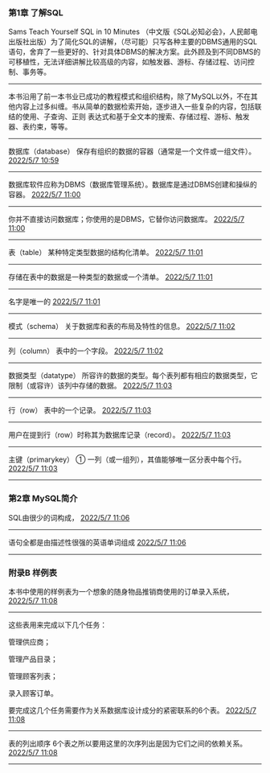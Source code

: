 ﻿### 第1章 了解SQL

Sams Teach Yourself SQL in 10 Minutes （中文版《SQL必知必会》，人民邮电出版社出版）为了简化SQL的讲解，（尽可能）只写各种主要的DBMS通用的SQL语句，舍弃了一些更好的、针对具体DBMS的解决方案。此外顾及到不同DBMS的可移植性，无法详细讲解比较高级的内容，如触发器、游标、存储过程、访问控制、事务等。

--------------------

本书沿用了前一本书业已成功的教程模式和组织结构，除了MySQL以外，不在其他内容上过多纠缠。书从简单的数据检索开始，逐步进入一些复杂的内容，包括联结的使用、子查询、正则 表达式和基于全文本的搜索、存储过程、游标、触发器、表约束，等等。

--------------------

数据库（database） 保存有组织的数据的容器（通常是一个文件或一组文件）。
[2022/5/7 10:59](calibre://view-book/_hex_-43616c696272655fe4b9a6e5ba93/7/EPUB?open_at=epubcfi%28/18/2/4/16/4/1%3A0%29)

--------------------

数据库软件应称为DBMS（数据库管理系统）。数据库是通过DBMS创建和操纵的容器。
[2022/5/7 11:00](calibre://view-book/_hex_-43616c696272655fe4b9a6e5ba93/7/EPUB?open_at=epubcfi%28/18/2/4/18/2/2%3A52%29)

--------------------

你并不直接访问数据库；你使用的是DBMS，它替你访问数据库。
[2022/5/7 11:00](calibre://view-book/_hex_-43616c696272655fe4b9a6e5ba93/7/EPUB?open_at=epubcfi%28/18/2/4/18/2/2%3A148%29)

--------------------

表（table） 某种特定类型数据的结构化清单。
[2022/5/7 11:01](calibre://view-book/_hex_-43616c696272655fe4b9a6e5ba93/7/EPUB?open_at=epubcfi%28/18/2/4/26/4/1%3A0%29)

--------------------

存储在表中的数据是一种类型的数据或一个清单。
[2022/5/7 11:01](calibre://view-book/_hex_-43616c696272655fe4b9a6e5ba93/7/EPUB?open_at=epubcfi%28/18/2/4/28/1%3A10%29)

--------------------

名字是唯一的
[2022/5/7 11:01](calibre://view-book/_hex_-43616c696272655fe4b9a6e5ba93/7/EPUB?open_at=epubcfi%28/18/2/4/30/1%3A23%29)

--------------------

模式（schema） 关于数据库和表的布局及特性的信息。
[2022/5/7 11:02](calibre://view-book/_hex_-43616c696272655fe4b9a6e5ba93/7/EPUB?open_at=epubcfi%28/18/2/4/36/4/1%3A0%29)

--------------------

列（column） 表中的一个字段。
[2022/5/7 11:02](calibre://view-book/_hex_-43616c696272655fe4b9a6e5ba93/7/EPUB?open_at=epubcfi%28/18/2/4/44/4/1%3A0%29)

--------------------

数据类型（datatype） 所容许的数据的类型。每个表列都有相应的数据类型，它限制（或容许）该列中存储的数据。
[2022/5/7 11:03](calibre://view-book/_hex_-43616c696272655fe4b9a6e5ba93/7/EPUB?open_at=epubcfi%28/18/2/4/52/4/1%3A0%29)

--------------------

行（row） 表中的一个记录。
[2022/5/7 11:03](calibre://view-book/_hex_-43616c696272655fe4b9a6e5ba93/7/EPUB?open_at=epubcfi%28/18/2/4/62/4/1%3A0%29)

--------------------

用户在提到行（row）时称其为数据库记录（record）。
[2022/5/7 11:03](calibre://view-book/_hex_-43616c696272655fe4b9a6e5ba93/7/EPUB?open_at=epubcfi%28/18/2/4/64/2/2%3A9%29)

--------------------

主键（primarykey） ① 一列（或一组列），其值能够唯一区分表中每个行。
[2022/5/7 11:03](calibre://view-book/_hex_-43616c696272655fe4b9a6e5ba93/7/EPUB?open_at=epubcfi%28/18/2/4/70/4/1%3A0%29)

--------------------

### 第2章 MySQL简介

SQL由很少的词构成，
[2022/5/7 11:06](calibre://view-book/_hex_-43616c696272655fe4b9a6e5ba93/7/EPUB?open_at=epubcfi%28/20/2/4/6/1%3A43%29)

--------------------

语句全都是由描述性很强的英语单词组成
[2022/5/7 11:06](calibre://view-book/_hex_-43616c696272655fe4b9a6e5ba93/7/EPUB?open_at=epubcfi%28/20/2/4/10/4/2/1%3A10%29)

--------------------

### 附录B 样例表

本书中使用的样例表为一个想象的随身物品推销商使用的订单录入系统，
[2022/5/7 11:08](calibre://view-book/_hex_-43616c696272655fe4b9a6e5ba93/7/EPUB?open_at=epubcfi%28/312/2/4/12/1%3A0%29)

--------------------

这些表用来完成以下几个任务：

管理供应商；

管理产品目录；

管理顾客列表；

录入顾客订单。

要完成这几个任务需要作为关系数据库设计成分的紧密联系的6个表。
[2022/5/7 11:08](calibre://view-book/_hex_-43616c696272655fe4b9a6e5ba93/7/EPUB?open_at=epubcfi%28/312/2/4/12/1%3A80%29)

--------------------

表的列出顺序 6个表之所以要用这里的次序列出是因为它们之间的依赖关系。
[2022/5/7 11:08](calibre://view-book/_hex_-43616c696272655fe4b9a6e5ba93/7/EPUB?open_at=epubcfi%28/312/2/4/24/2/4/1%3A0%29)

--------------------
